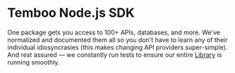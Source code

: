 # Temboo Node.js SDK

One package gets you access to 100+ APIs, databases, and more. We've normalized and documented them all so you don't
have to learn any of their individual idiosyncrasies (this makes changing API providers super-simple). And rest assured
— we constantly run tests to ensure our entire [Library](https://temboo.com/library/) is running smoothly.